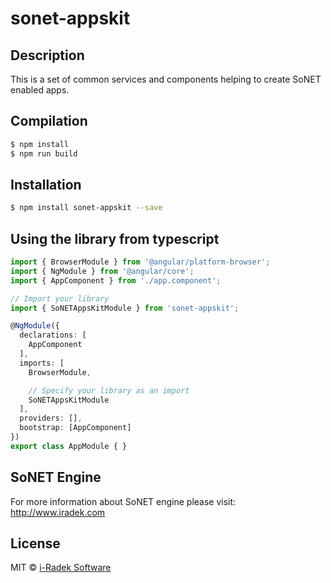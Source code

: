 # sonet-appskit

## Description

This is a set of common services and components helping to create SoNET enabled apps. 

## Compilation

```bash
$ npm install
$ npm run build
```

## Installation

```bash
$ npm install sonet-appskit --save
```

## Using the library from typescript

```typescript
import { BrowserModule } from '@angular/platform-browser';
import { NgModule } from '@angular/core';
import { AppComponent } from './app.component';

// Import your library
import { SoNETAppsKitModule } from 'sonet-appskit';

@NgModule({
  declarations: [
    AppComponent
  ],
  imports: [
    BrowserModule,

    // Specify your library as an import
    SoNETAppsKitModule
  ],
  providers: [],
  bootstrap: [AppComponent]
})
export class AppModule { }
```

## SoNET Engine

For more information about SoNET engine please visit: http://www.iradek.com

## License

MIT © [i-Radek Software](mailto:iradek@iradek.com)
